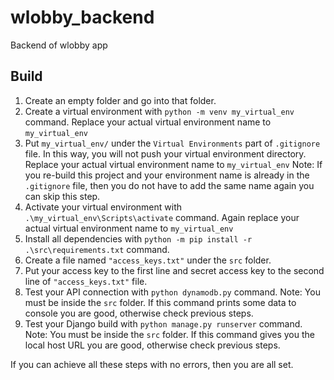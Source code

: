# wlobby_backend
Backend of wlobby app

## Build
1. Create an empty folder and go into that folder.
2. Create a virtual environment with `python -m venv my_virtual_env` command. Replace your actual virtual environment name to `my_virtual_env`
3. Put `my_virtual_env/` under the `Virtual Environments` part of `.gitignore` file. In this way, you will not push your virtual environment directory.
   Replace your actual virtual environment name to `my_virtual_env` Note: If you re-build this project and your environment name is already in the `.gitignore` file, 
   then you do not have to add the same name again you can skip this step. 
4. Activate your virtual environment with `.\my_virtual_env\Scripts\activate` command. Again replace your actual virtual environment name to `my_virtual_env`
5. Install all dependencies with `python -m pip install -r .\src\requirements.txt` command.
6. Create a file named `"access_keys.txt"` under the `src` folder. 
7. Put your access key to the first line and secret access key to the second line of `"access_keys.txt"` file.
8. Test your API connection with `python dynamodb.py` command. Note: You must be inside the `src` folder.
   If this command prints some data to console you are good, otherwise check previous steps.
9. Test your Django build with `python manage.py runserver` command. Note: You must be inside the `src` folder.
   If this command gives you the local host URL you are good, otherwise check previous steps.
   
If you can achieve all these steps with no errors, then you are all set.
   
